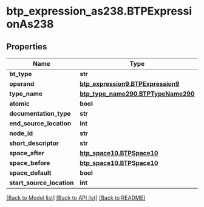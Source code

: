 # btp_expression_as238.BTPExpressionAs238

## Properties
Name | Type | Description | Notes
------------ | ------------- | ------------- | -------------
**bt_type** | **str** |  | [optional] 
**operand** | [**btp_expression9.BTPExpression9**](BTPExpression9.md) |  | [optional] 
**type_name** | [**btp_type_name290.BTPTypeName290**](BTPTypeName290.md) |  | [optional] 
**atomic** | **bool** |  | [optional] 
**documentation_type** | **str** |  | [optional] 
**end_source_location** | **int** |  | [optional] 
**node_id** | **str** |  | [optional] 
**short_descriptor** | **str** |  | [optional] 
**space_after** | [**btp_space10.BTPSpace10**](BTPSpace10.md) |  | [optional] 
**space_before** | [**btp_space10.BTPSpace10**](BTPSpace10.md) |  | [optional] 
**space_default** | **bool** |  | [optional] 
**start_source_location** | **int** |  | [optional] 

[[Back to Model list]](../README.md#documentation-for-models) [[Back to API list]](../README.md#documentation-for-api-endpoints) [[Back to README]](../README.md)


